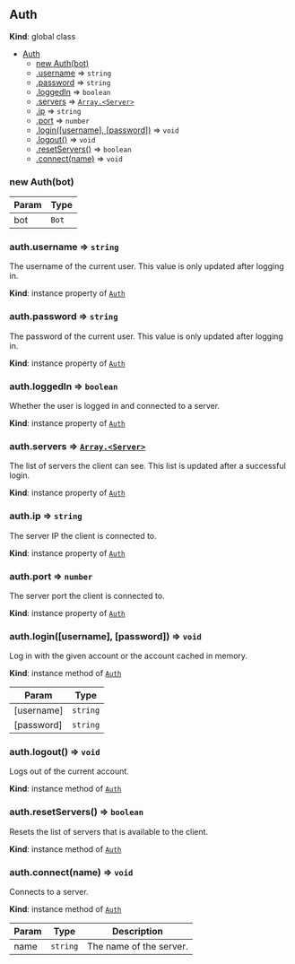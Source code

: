 <a name="Auth"></a>

## Auth
**Kind**: global class  

* [Auth](#Auth)
    * [new Auth(bot)](#new_Auth_new)
    * [.username](#Auth+username) ⇒ <code>string</code>
    * [.password](#Auth+password) ⇒ <code>string</code>
    * [.loggedIn](#Auth+loggedIn) ⇒ <code>boolean</code>
    * [.servers](#Auth+servers) ⇒ [<code>Array.&lt;Server&gt;</code>](#Server)
    * [.ip](#Auth+ip) ⇒ <code>string</code>
    * [.port](#Auth+port) ⇒ <code>number</code>
    * [.login([username], [password])](#Auth+login) ⇒ <code>void</code>
    * [.logout()](#Auth+logout) ⇒ <code>void</code>
    * [.resetServers()](#Auth+resetServers) ⇒ <code>boolean</code>
    * [.connect(name)](#Auth+connect) ⇒ <code>void</code>

<a name="new_Auth_new"></a>

### new Auth(bot)

| Param | Type |
| --- | --- |
| bot | <code>Bot</code> | 

<a name="Auth+username"></a>

### auth.username ⇒ <code>string</code>
The username of the current user. This value is only updated after logging in.

**Kind**: instance property of [<code>Auth</code>](#Auth)  
<a name="Auth+password"></a>

### auth.password ⇒ <code>string</code>
The password of the current user. This value is only updated after logging in.

**Kind**: instance property of [<code>Auth</code>](#Auth)  
<a name="Auth+loggedIn"></a>

### auth.loggedIn ⇒ <code>boolean</code>
Whether the user is logged in and connected to a server.

**Kind**: instance property of [<code>Auth</code>](#Auth)  
<a name="Auth+servers"></a>

### auth.servers ⇒ [<code>Array.&lt;Server&gt;</code>](#Server)
The list of servers the client can see. This list is updated after a successful login.

**Kind**: instance property of [<code>Auth</code>](#Auth)  
<a name="Auth+ip"></a>

### auth.ip ⇒ <code>string</code>
The server IP the client is connected to.

**Kind**: instance property of [<code>Auth</code>](#Auth)  
<a name="Auth+port"></a>

### auth.port ⇒ <code>number</code>
The server port the client is connected to.

**Kind**: instance property of [<code>Auth</code>](#Auth)  
<a name="Auth+login"></a>

### auth.login([username], [password]) ⇒ <code>void</code>
Log in with the given account or the account cached in memory.

**Kind**: instance method of [<code>Auth</code>](#Auth)  

| Param | Type |
| --- | --- |
| [username] | <code>string</code> | 
| [password] | <code>string</code> | 

<a name="Auth+logout"></a>

### auth.logout() ⇒ <code>void</code>
Logs out of the current account.

**Kind**: instance method of [<code>Auth</code>](#Auth)  
<a name="Auth+resetServers"></a>

### auth.resetServers() ⇒ <code>boolean</code>
Resets the list of servers that is available to the client.

**Kind**: instance method of [<code>Auth</code>](#Auth)  
<a name="Auth+connect"></a>

### auth.connect(name) ⇒ <code>void</code>
Connects to a server.

**Kind**: instance method of [<code>Auth</code>](#Auth)  

| Param | Type | Description |
| --- | --- | --- |
| name | <code>string</code> | The name of the server. |

